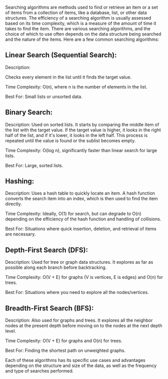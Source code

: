 Searching algorithms are methods used to find or retrieve an item or a set of items from a collection of items, like a database, list, or other data structures. The efficiency of a searching algorithm is usually assessed based on its time complexity, which is a measure of the amount of time it takes to find the item. There are various searching algorithms, and the choice of which to use often depends on the data structure being searched and the nature of the items. Here are a few common searching algorithms:

## Linear Search (Sequential Search):

Description: 

Checks every element in the list until it finds the target value.

Time Complexity: O(n), where n is the number of elements in the list.

Best For: Small lists or unsorted data.


## Binary Search:

Description: 
Used on sorted lists. It starts by comparing the middle item of the list with the target value. If the target value is higher, it looks in the right half of the list, and if it's lower, it looks in the left half. This process is repeated until the value is found or the sublist becomes empty.

Time Complexity: O(log n), significantly faster than linear search for large lists.

Best For: Large, sorted lists.


## Hashing:

Description: 
Uses a hash table to quickly locate an item. A hash function converts the search item into an index, which is then used to find the item directly.

Time Complexity: Ideally, O(1) for search, but can degrade to O(n) depending on the efficiency of the hash function and handling of collisions.

Best For: Situations where quick insertion, deletion, and retrieval of items are necessary.


## Depth-First Search (DFS):

Description: 
Used for tree or graph data structures. It explores as far as possible along each branch before backtracking.

Time Complexity: O(V + E) for graphs (V is vertices, E is edges) and O(n) for trees.

Best For: Situations where you need to explore all the nodes/vertices.


## Breadth-First Search (BFS):

Description: 
Also used for graphs and trees. It explores all the neighbor nodes at the present depth before moving on to the nodes at the next depth level.

Time Complexity: O(V + E) for graphs and O(n) for trees.

Best For: Finding the shortest path on unweighted graphs.


Each of these algorithms has its specific use cases and advantages depending on the structure and size of the data, as well as the frequency and type of searches performed.